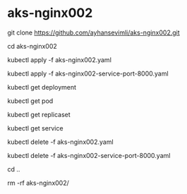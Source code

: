# aks-nginx002

git clone https://github.com/ayhansevimli/aks-nginx002.git

cd aks-nginx002

kubectl apply -f aks-nginx002.yaml

kubectl apply -f aks-nginx002-service-port-8000.yaml

kubectl get deployment

kubectl get pod

kubectl get replicaset

kubectl get service

kubectl delete -f aks-nginx002.yaml

kubectl delete -f aks-nginx002-service-port-8000.yaml

cd ..

rm -rf aks-nginx002/




